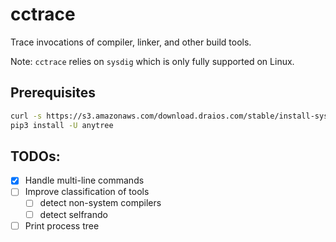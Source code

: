 # cctrace
Trace invocations of compiler, linker, and other build tools.

Note: `cctrace` relies on `sysdig` which is only fully supported on Linux.

## Prerequisites

```sh
curl -s https://s3.amazonaws.com/download.draios.com/stable/install-sysdig | sudo bash
pip3 install -U anytree
```

## TODOs:

- [x] Handle multi-line commands 
- [ ] Improve classification of tools
    - [ ] detect non-system compilers
    - [ ] detect selfrando
- [ ] Print process tree    